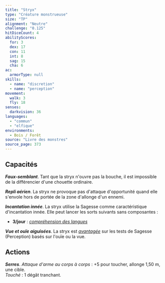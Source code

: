 ```yaml
---
title: "Stryx"
type: "Créature monstrueuse"
size: "TP"
alignment: "Neutre"
challenge: "0.125"
hitDiceCount: 4
abilityScores:
  for: 3
  dex: 17
  con: 11
  int: 8
  sag: 15
  cha: 6
ac:
  armorType: null
skills:
  - name: "discretion"
  - name: "perception"
movement:
  walk: 3
  fly: 18
senses:
  darkvision: 36
languages:
  - "commun"
  - "elfique"
environments:
  - Bois / Forêt
source: "Livre des monstres"
source_page: 373
---
```

## Capacités
_**Faux-semblant**_. Tant que la stryx n'ouvre pas la bouche, il est impossible de la différencier d'une chouette ordinaire.

_**Repli aérien**_. La stryx ne provoque pas d'attaque d'opportunité quand elle s'envole hors de portée de la zone d'allonge d'un ennemi.

_**Incantation innée**_. La stryx utilise la Sagesse comme caractéristique d'incantation innée. Elle peut lancer les sorts suivants sans composantes :
* **3/jour** : [_compréhension des langues_](/grimoire/comprehension-des-langues/)

_**Vue et ouïe aiguisées**_. La stryx est [_avantagée_](/utiliser-les-caracteristiques/#avantage-et-desavantage) sur les tests de Sagesse (Perception) basés sur l'ouïe ou la vue.

## Actions
_**Serres**_. _Attaque d'arme au corps à corps_ : +5 pour toucher, allonge 1,50 m, une cible.  
_Touché_ : 1 dégât tranchant.
